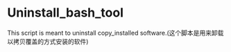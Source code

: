 # Uninstall_bash_tool
This script is meant to uninstall copy_installed software.(这个脚本是用来卸载以拷贝覆盖的方式安装的软件)

